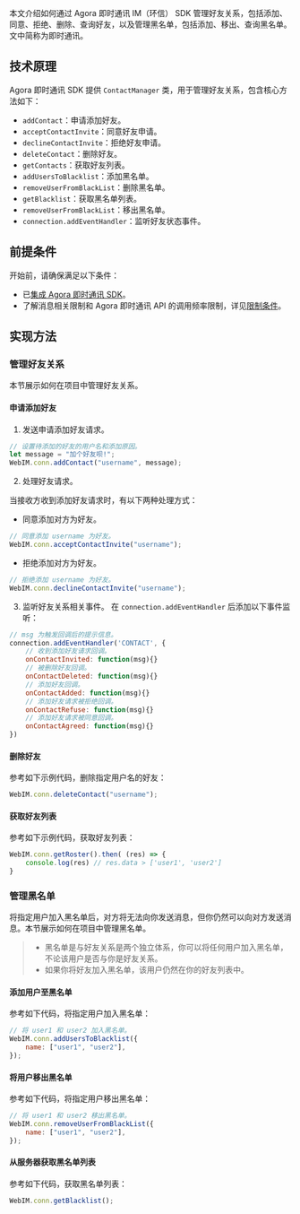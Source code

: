 本文介绍如何通过 Agora 即时通讯 IM（环信） SDK 管理好友关系，包括添加、同意、拒绝、删除、查询好友，以及管理黑名单，包括添加、移出、查询黑名单。文中简称为即时通讯。

## 技术原理

Agora 即时通讯 SDK 提供 `ContactManager` 类，用于管理好友关系，包含核心方法如下：

-   `addContact`：申请添加好友。
-   `acceptContactInvite`：同意好友申请。
-   `declineContactInvite`：拒绝好友申请。
-   `deleteContact`：删除好友。
-   `getContacts`：获取好友列表。
-   `addUsersToBlacklist`：添加黑名单。
-   `removeUserFromBlackList`：删除黑名单。
-   `getBlacklist`：获取黑名单列表。
-   `removeUserFromBlackList`：移出黑名单。
-   `connection.addEventHandler`：监听好友状态事件。

## 前提条件

开始前，请确保满足以下条件：

-   已[集成 Agora 即时通讯 SDK](./agora_chat_get_started_web?platform=Web#集成-agora-chat-sdk)。
-   了解消息相关限制和 Agora 即时通讯 API 的调用频率限制，详见[限制条件](./agora_chat_limitation_web?platform=Web)。

## 实现方法

### 管理好友关系

本节展示如何在项目中管理好友关系。

#### 申请添加好友

1. 发送申请添加好友请求。

```js
// 设置待添加的好友的用户名和添加原因。
let message = "加个好友呗!";
WebIM.conn.addContact("username", message);
```

2. 处理好友请求。

当接收方收到添加好友请求时，有以下两种处理方式：

-   同意添加对方为好友。

```js
// 同意添加 username 为好友。
WebIM.conn.acceptContactInvite("username");
```

-   拒绝添加对方为好友。

```js
// 拒绝添加 username 为好友。
WebIM.conn.declineContactInvite("username");
```

3. 监听好友关系相关事件。
   在 `connection.addEventHandler` 后添加以下事件监听：

```js
// msg 为触发回调后的提示信息。
connection.addEventHandler('CONTACT', {
    // 收到添加好友请求回调。
    onContactInvited: function(msg){}
    // 被删除好友回调。
    onContactDeleted: function(msg){}
    // 添加好友回调。
    onContactAdded: function(msg){}
    // 添加好友请求被拒绝回调。
    onContactRefuse: function(msg){}
    // 添加好友请求被同意回调。
    onContactAgreed: function(msg){}
})
```

#### 删除好友

参考如下示例代码，删除指定用户名的好友：

```js
WebIM.conn.deleteContact("username");
```

#### 获取好友列表

参考如下示例代码，获取好友列表：

```js
WebIM.conn.getRoster().then( (res) => {
    console.log(res) // res.data > ['user1', 'user2']
}
```

### 管理黑名单

将指定用户加入黑名单后，对方将无法向你发送消息，但你仍然可以向对方发送消息。本节展示如何在项目中管理黑名单。

> -   黑名单是与好友关系是两个独立体系，你可以将任何用户加入黑名单，不论该用户是否与你是好友关系。
> -   如果你将好友加入黑名单，该用户仍然在你的好友列表中。

#### 添加用户至黑名单

参考如下代码，将指定用户加入黑名单：

```js
// 将 user1 和 user2 加入黑名单。
WebIM.conn.addUsersToBlacklist({
    name: ["user1", "user2"],
});
```

#### 将用户移出黑名单

参考如下代码，将指定用户移出黑名单：

```js
// 将 user1 和 user2 移出黑名单。
WebIM.conn.removeUserFromBlackList({
    name: ["user1", "user2"],
});
```

#### 从服务器获取黑名单列表

参考如下代码，获取黑名单列表：

```js
WebIM.conn.getBlacklist();
```